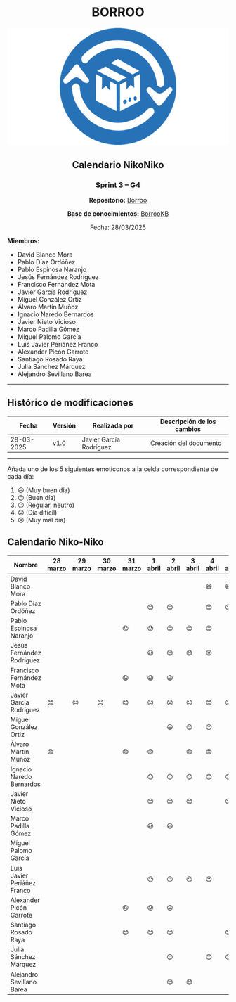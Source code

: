 <div align=center>

# BORROO

![](../imagenes/borrooLogo.png)

## Calendario NikoNiko

### Sprint 3 – G4

**Repositorio:** [Borroo](https://github.com/ISPP-2425-G4/borroo)

**Base de conocimientos:** [BorrooKB](https://borrookb.netlify.app/)

Fecha: 28/03/2025

</div>

**Miembros:**

- David Blanco Mora
- Pablo Díaz Ordóñez
- Pablo Espinosa Naranjo
- Jesús Fernández Rodríguez
- Francisco Fernández Mota
- Javier García Rodríguez
- Miguel González Ortiz
- Álvaro Martín Muñoz
- Ignacio Naredo Bernardos
- Javier Nieto Vicioso
- Marco Padilla Gómez
- Miguel Palomo García
- Luis Javier Periáñez Franco
- Alexander Picón Garrote
- Santiago Rosado Raya
- Julia Sánchez Márquez
- Alejandro Sevillano Barea

---

## **Histórico de modificaciones**

| Fecha      | Versión | Realizada por           | Descripción de los cambios |
| ---------- | ------- | ----------------------- | -------------------------- |
| 28-03-2025 | v1.0    | Javier García Rodríguez | Creación del documento     |

---

Añada uno de los 5 siguientes emoticonos a la celda correspondiente de cada día:

1. :smiley: (Muy buen día)
2. :blush: (Buen día)
3. :neutral_face: (Regular, neutro)
4. :worried: (Día difícil)
5. :angry: (Muy mal día)

## Calendario Niko-Niko

| Nombre                      | 28 marzo | 29 marzo | 30 marzo | 31 marzo | 1 abril | 2 abril | 3 abril | 4 abril | 5 abril | 6 abril | 7 abril | 8 abril | 9 abril | 10 abril |
|-----------------------------|----------|----------|----------|----------|---------|---------|---------|---------|---------|---------|---------|---------|---------|----------|
| David Blanco Mora           |          |          |          |          |         |         |         | :smiley:| :smiley:|:neutral_face:|:neutral_face:|:blush:|:blush: |
| Pablo Díaz Ordóñez          |          |          |          |          | :blush: | :blush: |         | :blush: |:neutral_face:| :blush: |    | :blush: | :blush: |          |
| Pablo Espinosa Naranjo      |          |          |          | :worried:|:worried:| :blush: | :blush: | :blush: |         |         |         |         |:worried:|  :smiley:|
| Jesús Fernández Rodríguez   |          |          |          |          |    :smiley:     |    :blush:     |     :blush:    |    :neutral_face:     |         |  :smiley:        |     :blush:      |          |    :blush:      |    :worried:      |
| Francisco Fernández Mota    |          |          |          | :smiley: | :smiley:| :smiley:|         |         |         | :blush: |         | :smiley:|         |  :blush:   |
| Javier García Rodríguez     |:blush:|:neutral_face:|:neutral_face:|:blush:|:neutral_face:|:worried:|:neutral_face:|:blush:|:neutral_face:|:neutral_face:|:blush:|:neutral_face:|:worried:|:worried:|
| Miguel González Ortiz       |          |          |          |          |         | :smiley: | :blush: | :neutral_face: |         | :smiley: |         |         |         |          |
| Álvaro Martín Muñoz         | :blush:  |          |          |      :blush:      |     :blush:      |         |    :blush:     |  :blush:       |         |     :blush:    |         |         |    :blush:     |     :blush:       |
| Ignacio Naredo Bernardos    |          |          |          |          | :blush: | :blush: | :blush: |:blush:  |  :blush:|      :blush: |    :blush:     |  :smiley:       |    :smiley:     |          |
| Javier Nieto Vicioso        |          |          |          |          | :blush: | :blush: | :blush: |         | :neutral_face: | :blush: | :blush: | :blush: |         |          |
| Marco Padilla Gómez         |          |          |          |          |:smiley: |:smiley: |         |         |         |         |:smiley: |:smiley: |:smiley: |          |
| Miguel Palomo García        |          |          |          |          |         |         |         |         |         |         |         |         |         |          |
| Luis Javier Periáñez Franco |          |          |          |          | :neutral_face:|:neutral_face:|:neutral_face:|:neutral_face:|         |         |         |:worried:| :worried: |          |
| Alexander Picón Garrote     |          |          |          | :angry:         | :worried:        | :worried:        |         |         |         | :smiley:        |         | :blush:        | :blush:         | :blush:         |
| Santiago Rosado Raya        |          |          |          | :blush:  | :blush: | :blush: |         |         | :blush: | :blush: | :blush: | :blush: | :smiley:| :blush:  |
| Julia Sánchez Márquez       |          |          |          |          |         | :blush: |         | :blush: | :blush: |         | :blush: | :blush: | :blush: | :blush:  |
| Alejandro Sevillano Barea   |          |          |          |          |         | :blush: | :blush: |         |         |   :blush:   |         |         |   :worried:      |  :smiley:       |          |
